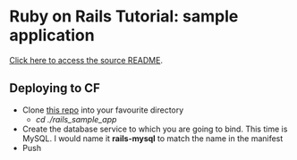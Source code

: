 # Ruby on Rails Tutorial: sample application

 [Click here to access the source README](https://github.com/cloudfoundry-samples/rails_sample_app/blob/master/README.markdown).

## Deploying to CF
* Clone [this repo](https://github.com/gfoligna/rails_sample_app.git) into your favourite directory
  * _cd ./rails_sample_app_
* Create the database service to which you are going to bind. This time is MySQL. I would name it __rails-mysql__ to match the name in the manifest
* Push
